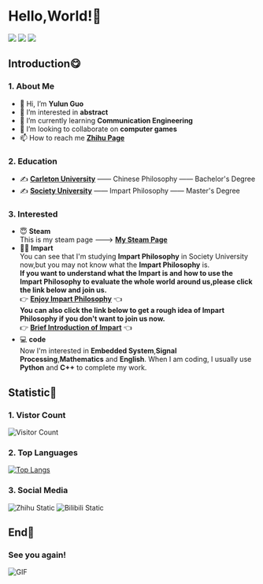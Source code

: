 # Hello,World!👊  
![](https://img.shields.io/badge/-Python-E34F26?style=flat-square&logo=python&logoColor=white)
![](https://img.shields.io/badge/-CSS3-1572B6?style=flat-square&logo=css3)
![](https://img.shields.io/badge/-JavaScript-oringe?style=flat-square&logo=javascript)  

## Introduction😋  
### **1. About Me**
- 👋 Hi, I’m **Yulun Guo**
- 👀 I’m interested in **abstract**
- 🌱 I’m currently learning **Communication Engineering**
- 💞️ I’m looking to collaborate on **computer games**
- 📫 How to reach me **[Zhihu Page](https://www.zhihu.com/people/hsbhdsha)**
### **2. Education**  
- ✍ **[Carleton University](https://www.shu.edu.cn/)** —— Chinese Philosophy —— Bachelor's Degree
- ✍ **[Society University](https://www.whu.edu.cn/)** —— Impart Philosophy —— Master's Degree
### **3. Interested**
- 😇 **Steam**  
This is my steam page ---> **[My Steam Page](https://steamcommunity.com/profiles/76561199030548825/)**
- 👯‍♀️ **Impart**  
You can see that I'm studying **Impart Philosophy** in Society University now,but you may not know what the **Impart Philosophy** is.  
**If you want to understand what the Impart is and how to use the Impart Philosophy to evaluate the whole world around us,please click the link below and join us.**  
👉 **[Enjoy Impart Philosophy](https://tse2-mm.cn.bing.net/th/id/OIP-C.dFs-uMarweZg64slgQcncwHaHa?pid=ImgDet&rs=1)** 👈  
**You can also click the link below to get a rough idea of Impart Philosophy if you don't want to join us now.**  
👉 **[Brief Introduction of Impart](https://tse2-mm.cn.bing.net/th/id/OIP-C.dFs-uMarweZg64slgQcncwHaHa?pid=ImgDet&rs=1)** 👈  
- 💻 **code**  
Now I'm interested in **Embedded System**,**Signal Processing**,**Mathematics** and **English**.
When I am coding, I usually use **Python** and **C++** to complete my work.

## Statistic🤗
### **1. Vistor Count**  
![Visitor Count](https://profile-counter.glitch.me/YulunGuo/count.svg)    
### **2. Top Languages**  
[![Top Langs](https://github-readme-stats.vercel.app/api/top-langs/?username=YulunGuo&layout=compact)](https://github.com/YulunGuo/github-readme-stats)  
### **3. Social Media** 
![Zhihu Static](https://stats.justsong.cn/api/zhihu?username=hsbhdsha)
![Bilibili Static](https://stats.justsong.cn/api/bilibili/?id=483341482)
## End🥰  
### **See you again!**  
<img align="center" alt="GIF" src="https://i0.hdslb.com/bfs/article/e06eed502cfc9352270e8bb291c86df0c440232f.gif" />
